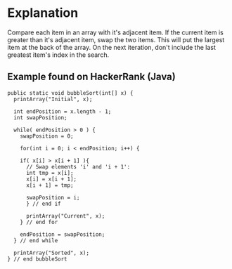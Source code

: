 # Explanation
Compare each item in an array with it's adjacent item.
If the current item is greater than it's adjacent item, swap the two items.
This will put the largest item at the back of the array.
On the next iteration, don't include the last greatest item's index in the search.

## Example found on HackerRank (Java)
```   
public static void bubbleSort(int[] x) {
  printArray("Initial", x);

  int endPosition = x.length - 1;
  int swapPosition;

  while( endPosition > 0 ) {
    swapPosition = 0;

    for(int i = 0; i < endPosition; i++) {

    if( x[i] > x[i + 1] ){
      // Swap elements 'i' and 'i + 1':
      int tmp = x[i];
      x[i] = x[i + 1];
      x[i + 1] = tmp;

      swapPosition = i;
      } // end if

      printArray("Current", x);
    } // end for

    endPosition = swapPosition;
  } // end while

  printArray("Sorted", x);
} // end bubbleSort
```














